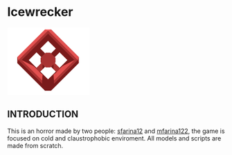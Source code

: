 # Icewrecker
![Icewrecker logo](https://github.com/mfarina122/IcebergHorror/blob/main/HorrorGame/Assets/Texture/github/Icewrecker_logo.png)
## INTRODUCTION
This is an horror made by two people: [sfarina12](https://github.com/sfarina12) and [mfarina122](https://github.com/mfarina122), the game is focused on cold and claustrophobic enviroment.
All models and scripts are made from scratch.

